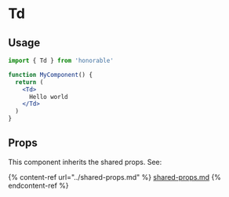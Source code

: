 # Td

## Usage

```jsx
import { Td } from 'honorable'

function MyComponent() {
  return (
    <Td>
      Hello world
    </Td>
  )
}
```

## Props

This component inherits the shared props. See:

{% content-ref url="../shared-props.md" %}
[shared-props.md](../shared-props.md)
{% endcontent-ref %}

